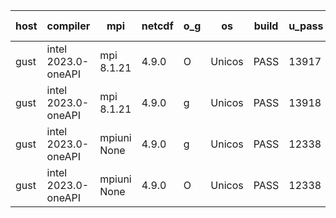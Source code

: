 

| host     | compiler                              | mpi                      | netcdf        | o_g        | os       | build       | u_pass          | u_fail          | s_pass            | s_fail            | e_pass             | e_fail             | nuopc_pass       | nuopc_fail       | artifacts link          |
|----------|---------------------------------------|--------------------------|---------------|------------|----------|-------------|-----------------|-----------------|-------------------|-------------------|--------------------|--------------------|------------------|------------------|-------------------------|
| gust | intel 2023.0-oneAPI | mpi 8.1.21  | 4.9.0  | O | Unicos | PASS | 13917 | 1 | 49 | 0 | 80 | 0 | 52 | 0 | <a href="https://github.com/esmf-org/esmf-test-artifacts.git/tree/ba8566ceea5128378f9361bd609b40a25d9f6fc2/fix_intel_2023/intel/2023.0-oneAPI/O/mpi/8.1.21" target="_blank">ba8566c</a> | 
| gust | intel 2023.0-oneAPI | mpi 8.1.21  | 4.9.0  | g | Unicos | PASS | 13918 | 0 | 49 | 0 | 80 | 0 | 52 | 0 | <a href="https://github.com/esmf-org/esmf-test-artifacts.git/tree/01c52d728624b69799ed332c5a4af7b723ef826f/fix_intel_2023/intel/2023.0-oneAPI/g/mpi/8.1.21" target="_blank">01c52d7</a> | 
| gust | intel 2023.0-oneAPI | mpiuni None  | 4.9.0  | g | Unicos | PASS | 12338 | 0 | 8 | 0 | 43 | 0 | None | None | <a href="https://github.com/esmf-org/esmf-test-artifacts.git/tree/d6225e9e38b7bbb466594aafdfd44a9380df00fe/fix_intel_2023/intel/2023.0-oneAPI/g/mpiuni/None" target="_blank">d6225e9</a> | 
| gust | intel 2023.0-oneAPI | mpiuni None  | 4.9.0  | O | Unicos | PASS | 12338 | 0 | 8 | 0 | 43 | 0 | None | None | <a href="https://github.com/esmf-org/esmf-test-artifacts.git/tree/2b2fdc013b7479dd1f63cb25596b74a90632c7ec/fix_intel_2023/intel/2023.0-oneAPI/O/mpiuni/None" target="_blank">2b2fdc0</a> | 
